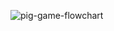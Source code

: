 ![pig-game-flowchart](https://github.com/user-attachments/assets/788c3df0-18f4-4a35-b1b1-b5aaa5416e5d)
